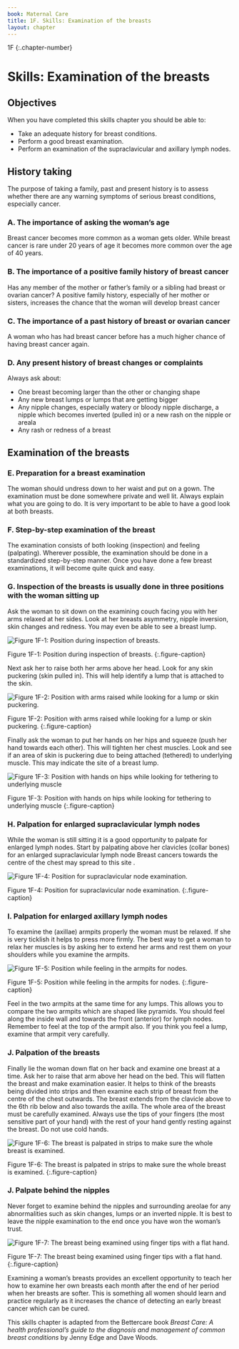 ```yaml
---
book: Maternal Care
title: 1F. Skills: Examination of the breasts
layout: chapter
---
```


1F
{:.chapter-number}

# Skills: Examination of the breasts

## Objectives

When you have completed this skills chapter you should be able to:

*	Take an adequate history for breast conditions.
*	Perform a good breast examination.
*	Perform an examination of the supraclavicular and axillary lymph nodes.

## History taking

The purpose of taking a family, past and present history is to assess whether there are any warning symptoms of serious breast conditions, especially cancer.

### A. The importance of asking the woman’s age

Breast cancer becomes more common as a woman gets older. While breast cancer is rare under 20 years of age it becomes more common over the age of 40 years.

### B. The importance of a positive family history of breast cancer

Has any member of the mother or father’s family or a sibling had breast or ovarian cancer? A positive family history, especially of her mother or sisters, increases the chance that the woman will develop breast cancer

### C. The importance of a past history of breast or ovarian cancer

A woman who has had breast cancer before has a much higher chance of having breast cancer again.

### D. Any present history of breast changes or complaints

Always ask about:

*	One breast becoming larger than the other or changing shape
*	Any new breast lumps or lumps that are getting bigger
*	Any nipple changes, especially watery or bloody nipple discharge, a nipple which becomes inverted (pulled in) or a new rash on the nipple or areala
*	Any rash or redness of a breast

## Examination of the breasts

### E. Preparation for a breast examination

The woman should undress down to her waist and put on a gown. The examination must be done somewhere private and well lit. Always explain what you are going to do. It is very important to be able to have a good look at both breasts.

### F. Step-by-step examination of the breast

The examination consists of both looking (inspection) and feeling (palpating). Wherever possible, the examination should be done in a standardized step-by-step manner. Once you have done a few breast examinations, it will become quite quick and easy.

### G. Inspection of the breasts is usually done in three positions with the woman sitting up

Ask the woman to sit down on the examining couch facing you with her arms relaxed at her sides. Look at her breasts asymmetry, nipple inversion, skin changes and redness. You may even be able to see a breast lump.

![Figure 1F-1: Position during inspection of breasts.](images/fig-1F-1.svg)

Figure 1F-1: Position during inspection of breasts.
{:.figure-caption}

Next ask her to raise both her arms above her head. Look for any skin puckering (skin pulled in). This will help identify a lump that is attached to the skin.

![Figure 1F-2: Position with arms raised while looking for a lump or skin puckering.](images/fig-1F-2.svg)

Figure 1F-2: Position with arms raised while looking for a lump or skin puckering.
{:.figure-caption}

Finally ask the woman to put her hands on her hips and squeeze (push her hand towards each other). This will tighten her chest muscles. Look and see if an area of skin is puckering due to being attached (tethered) to underlying muscle. This may indicate the site of a breast lump.

![Figure 1F-3: Position with hands on hips while looking for tethering to underlying muscle](images/fig-1F-3.svg)

Figure 1F-3: Position with hands on hips while looking for tethering to underlying muscle
{:.figure-caption}

### H. Palpation for enlarged supraclavicular lymph nodes

While the woman is still sitting it is a good opportunity to palpate for enlarged lymph nodes. Start by palpating above her clavicles (collar bones) for an enlarged supraclavicular lymph node Breast cancers towards the centre of the chest may spread to this site .

![Figure 1F-4: Position for supraclavicular node examination.](images/fig-1F-4.svg)

Figure 1F-4: Position for supraclavicular node examination.
{:.figure-caption}

### I. Palpation for enlarged axillary lymph nodes

To examine the (axillae) armpits properly the woman must be relaxed. If she is very ticklish it helps to press more firmly. The best way to get a woman to relax her muscles is by asking her to extend her arms and rest them on your shoulders while you examine the armpits.

![Figure 1F-5: Position while feeling in the armpits for nodes.](images/fig-1F-5.svg)

Figure 1F-5: Position while feeling in the armpits for nodes.
{:.figure-caption}

Feel in the two armpits at the same time for any lumps. This allows you to compare the two armpits which are shaped like pyramids. You should feel along the inside wall and towards the front (anterior) for lymph nodes. Remember to feel at the top of the armpit also. If you think you feel a lump, examine that armpit very carefully.

### J. Palpation of the breasts

Finally lie the woman down flat on her back and examine one breast at a time. Ask her to raise that arm above her head on the bed. This will flatten the breast and make examination easier. It helps to think of the breasts being divided into strips and then examine each strip of breast from the centre of the chest outwards. The breast extends from the clavicle above to the 6th rib below and also towards the axilla. The whole area of the breast must be carefully examined. Always use the tips of your fingers (the most sensitive part of your hand) with the rest of your hand gently resting against the breast. Do not use cold hands.

![Figure 1F-6: The breast is palpated in strips to make sure the whole breast is examined.](images/fig-1F-6.svg)

Figure 1F-6: The breast is palpated in strips to make sure the whole breast is examined.
{:.figure-caption}

### J. Palpate behind the nipples

Never forget to examine behind the nipples and surrounding areolae for any abnormalities such as skin changes, lumps or an inverted nipple. It is best to leave the nipple examination to the end once you have won the woman’s trust.

![Figure 1F-7: The breast being examined using finger tips with a flat hand.](images/fig-1F-7.svg)

Figure 1F-7: The breast being examined using finger tips with a flat hand.
{:.figure-caption}

Examining a woman’s breasts provides an excellent opportunity to teach her how to examine her own breasts each month after the end of her period when her breasts are softer. This is something all women should learn and practice regularly as it increases the chance of detecting an early breast cancer which can be cured.

This skills chapter is adapted from the Bettercare book *Breast Care: A health professional’s guide to the diagnosis and management of common breast conditions* by Jenny Edge and Dave Woods.
